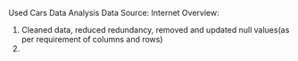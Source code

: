 Used Cars Data Analysis
Data Source: Internet
Overview: 
1. Cleaned data, reduced redundancy, removed and updated null values(as per requirement of columns and rows)
2. 
